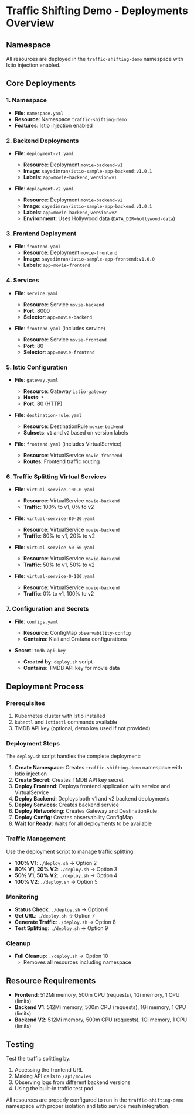 # Traffic Shifting Demo - Deployments Overview

## Namespace
All resources are deployed in the `traffic-shifting-demo` namespace with Istio injection enabled.

## Core Deployments

### 1. Namespace
- **File**: `namespace.yaml`
- **Resource**: Namespace `traffic-shifting-demo`
- **Features**: Istio injection enabled

### 2. Backend Deployments
- **File**: `deployment-v1.yaml`
  - **Resource**: Deployment `movie-backend-v1`
  - **Image**: `sayedimran/istio-sample-app-backend:v1.0.1`
  - **Labels**: `app=movie-backend`, `version=v1`
  
- **File**: `deployment-v2.yaml`  
  - **Resource**: Deployment `movie-backend-v2`
  - **Image**: `sayedimran/istio-sample-app-backend:v1.0.1`
  - **Labels**: `app=movie-backend`, `version=v2`
  - **Environment**: Uses Hollywood data (`DATA_DIR=hollywood-data`)

### 3. Frontend Deployment
- **File**: `frontend.yaml`
  - **Resource**: Deployment `movie-frontend`
  - **Image**: `sayedimran/istio-sample-app-frontend:v1.0.0`
  - **Labels**: `app=movie-frontend`

### 4. Services
- **File**: `service.yaml`
  - **Resource**: Service `movie-backend`
  - **Port**: 8000
  - **Selector**: `app=movie-backend`

- **File**: `frontend.yaml` (includes service)
  - **Resource**: Service `movie-frontend`
  - **Port**: 80
  - **Selector**: `app=movie-frontend`

### 5. Istio Configuration
- **File**: `gateway.yaml`
  - **Resource**: Gateway `istio-gateway`
  - **Hosts**: `*`
  - **Port**: 80 (HTTP)

- **File**: `destination-rule.yaml`
  - **Resource**: DestinationRule `movie-backend`
  - **Subsets**: `v1` and `v2` based on version labels

- **File**: `frontend.yaml` (includes VirtualService)
  - **Resource**: VirtualService `movie-frontend`
  - **Routes**: Frontend traffic routing

### 6. Traffic Splitting Virtual Services
- **File**: `virtual-service-100-0.yaml`
  - **Resource**: VirtualService `movie-backend`
  - **Traffic**: 100% to v1, 0% to v2

- **File**: `virtual-service-80-20.yaml`
  - **Resource**: VirtualService `movie-backend`
  - **Traffic**: 80% to v1, 20% to v2

- **File**: `virtual-service-50-50.yaml`
  - **Resource**: VirtualService `movie-backend`
  - **Traffic**: 50% to v1, 50% to v2

- **File**: `virtual-service-0-100.yaml`
  - **Resource**: VirtualService `movie-backend`
  - **Traffic**: 0% to v1, 100% to v2

### 7. Configuration and Secrets
- **File**: `configs.yaml`
  - **Resource**: ConfigMap `observability-config`
  - **Contains**: Kiali and Grafana configurations

- **Secret**: `tmdb-api-key`
  - **Created by**: `deploy.sh` script
  - **Contains**: TMDB API key for movie data

## Deployment Process

### Prerequisites
1. Kubernetes cluster with Istio installed
2. `kubectl` and `istioctl` commands available
3. TMDB API key (optional, demo key used if not provided)

### Deployment Steps
The `deploy.sh` script handles the complete deployment:

1. **Create Namespace**: Creates `traffic-shifting-demo` namespace with Istio injection
2. **Create Secret**: Creates TMDB API key secret
3. **Deploy Frontend**: Deploys frontend application with service and VirtualService
4. **Deploy Backend**: Deploys both v1 and v2 backend deployments
5. **Deploy Services**: Creates backend service
6. **Deploy Networking**: Creates Gateway and DestinationRule
7. **Deploy Config**: Creates observability ConfigMap
8. **Wait for Ready**: Waits for all deployments to be available

### Traffic Management
Use the deployment script to manage traffic splitting:
- **100% V1**: `./deploy.sh` → Option 2
- **80% V1, 20% V2**: `./deploy.sh` → Option 3  
- **50% V1, 50% V2**: `./deploy.sh` → Option 4
- **100% V2**: `./deploy.sh` → Option 5

### Monitoring
- **Status Check**: `./deploy.sh` → Option 6
- **Get URL**: `./deploy.sh` → Option 7
- **Generate Traffic**: `./deploy.sh` → Option 8
- **Test Splitting**: `./deploy.sh` → Option 9

### Cleanup
- **Full Cleanup**: `./deploy.sh` → Option 10
  - Removes all resources including namespace

## Resource Requirements
- **Frontend**: 512Mi memory, 500m CPU (requests), 1Gi memory, 1 CPU (limits)
- **Backend V1**: 512Mi memory, 500m CPU (requests), 1Gi memory, 1 CPU (limits)  
- **Backend V2**: 512Mi memory, 500m CPU (requests), 1Gi memory, 1 CPU (limits)

## Testing
Test the traffic splitting by:
1. Accessing the frontend URL
2. Making API calls to `/api/movies`
3. Observing logs from different backend versions
4. Using the built-in traffic test pod

All resources are properly configured to run in the `traffic-shifting-demo` namespace with proper isolation and Istio service mesh integration.
